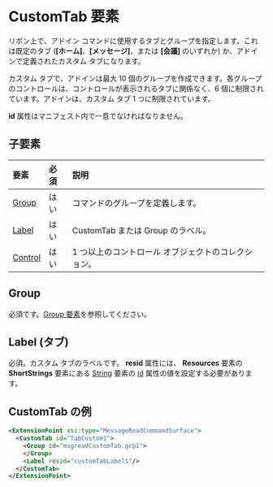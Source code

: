 # <a name="customtab-element"></a>CustomTab 要素
リボン上で、アドイン コマンドに使用するタブとグループを指定します。これは既定のタブ (**[ホーム]**、**[メッセージ]**、または **[会議]** のいずれか) か、アドインで定義されたカスタム タブになります。

カスタム タブで、アドインは最大 10 個のグループを作成できます。各グループのコントロールは、コントロールが表示されるタブに関係なく、6 個に制限されています。アドインは、カスタム タブ 1 つに制限されています。

**id** 属性はマニフェスト内で一意でなければなりません。

## <a name="child-elements"></a>子要素
|  要素 |  必須  |  説明  |
|:-----|:-----|:-----|
|  [Group](./group.md)      | はい |  コマンドのグループを定義します。  |
|  [Label](#label)      | はい |  CustomTab または Group のラベル。  |
|  [Control](#control)    | はい |  1 つ以上のコントロール オブジェクトのコレクション。  |

## <a name="group"></a>Group
必須です。[Group 要素](./group.md)を参照してください。

## <a name="label-(tab)"></a>Label (タブ)
必須。カスタム タブのラベルです。 **resid** 属性には、 **Resources** 要素の **ShortStrings** 要素にある [String](./resources.md#shortstrings) 要素の [id](./resources.md) 属性の値を設定する必要があります。


##  <a name="customtab-example"></a>CustomTab の例
```xml
<ExtensionPoint xsi:type="MessageReadCommandSurface">
  <CustomTab id="TabCustom1">
    <Group id="msgreadCustomTab.grp1">
    </Group>
    <Label resid="customTabLabel1"/>
  </CustomTab>
</ExtensionPoint>
```